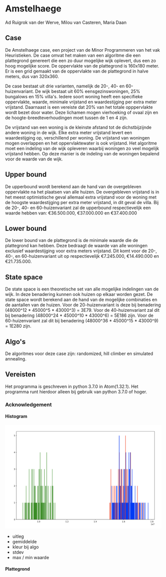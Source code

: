 # Amstelhaege

Ad Ruigrok van der Werve,
Milou van Casteren,
Maria Daan

## Case

De Amstelhaege case, een project van de Minor Programmeren van het vak Heuristieken. De case omvat het maken van een algoritme die een plattegrond genereert die een zo duur mogelijke wijk oplevert, dus een zo hoog mogelijke score. De oppervlakte van de plattegrond is 160x180 meter. Er is een grid gemaakt van de oppervlakte van de plattegrond in halve meters, dus van 320x360.

De case bestaat uit drie varianten, namelijk de 20-, 40- en 60-huizenvariant. De wijk bestaat uit 60% eensgezinswoningen, 25% bungalows en 15% villa's. Iedere soort woning heeft een specifieke oppervlakte, waarde, minimale vrijstand en waardestijging per extra meter vrijstand. Daarnaast is een vereiste dat 20% van het totale opppervlakte wordt bezet door water. Deze lichamen mogen vierhoeking of ovaal zijn en de hoogte-breedteverhoudingen moet tussen de 1 en 4 zijn.

De vrijstand van een woning is de kleinste afstand tot de dichstbijzijnde andere woning in de wijk. Elke extra meter vrijstand levert een waardestijging op, verschillend per woning. De vrijstand van woningen mogen overlappen en het oppervlaktewater is ook vrijstand. Het algoritme moet een indeling van de wijk opleveren waarbij woningen zo veel mogelijk vrijstand hebben. Op deze manier is de indeling van de woningen bepalend voor de waarde van de wijk.


## Upper bound

De upperbound wordt berekend aan de hand van de overgebleven oppervlakte na het plaatsen van alle huizen. De overgebleven vrijstand is in het meest optimistische geval allemaal extra vrijstand voor de woning met de hoogste waardestijging per extra meter vrijstand, in dit geval de villa. Bij de 20-, 40- en 60-huizenvariant zal de upperbound respectievelijk een waarde hebben van: €36.500.000, €37.000.000 en €37.400.000


## Lower bound

De lower bound van de plattegrond is de minimale waarde die de plattegrond kan hebben. Deze bedraagt de waarde van alle woningen exclusief waardestijging voor extra meters vrijstand. Dit komt voor de 20-, 40-, en 60-huizenvariant uit op respectievelijk €7.245.000, €14.490.000 en €21.735.000.

## State space

De state space is een theoretische set van alle mogelijke indelingen van de wijk. In deze benadering kunnen ook huizen op elkaar worden gezet. De state space wordt berekend aan de hand van de mogelijke combinaties en de aantallen van de huizen. Voor de 20-huizenvariant is deze bij benadering (48000^12 * 45000^5 * 43000^3) = 3E79. Voor de 40-huizenvariant zal dit bij benadering (48000^24 * 45000^10 * 43000^6) = 5E186 zijn. Voor de 60-huizenvariant zal dit bij benadering (48000^36 * 45000^15 * 43000^9) = 1E280 zijn.


## Algo's

De algoritmes voor deze case zijn: randomized, hill climber en simulated annealing.

## Vereisten

Het programma is geschreven in python 3.7.0 in Atom(1.32.1). Het programma runt hierdoor alleen bij gebruik van python 3.7.0 of hoger.

### Acknowledgement

#### Histogram


![blah](https://github.com/mariadaan/Wilco/blob/master/figuren/20%2C%20100%2C%2010000.png)

- uitleg
- gemiddelde
- kleur bij algo
- stdev
- max / min waarde



#### Plattegrond
